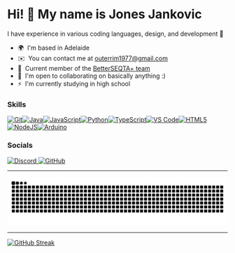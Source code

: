 Hi! 👋 My name is Jones Jankovic
======================================================================================================================================

I have experience in various coding languages, design, and development 🔭

* 🌍  I'm based in Adelaide
* ✉️  You can contact me at [outerrim1977@gmail.com](mailto:outerrim1977@gmail.com)
* 🚀  Current member of the [BetterSEQTA+ team](https://github.com/BetterSEQTA/BetterSEQTA-Plus)
* 🤝  I'm open to collaborating on basically anything :)
* ⚡  I'm currently studying in high school 

### Skills


<p align="left">
<a href="https://git-scm.com/" target="_blank" rel="noreferrer"><img src="https://raw.githubusercontent.com/danielcranney/readme-generator/main/public/icons/skills/git-colored.svg" width="36" height="36" alt="Git" /></a><a href="https://www.oracle.com/java/" target="_blank" rel="noreferrer"><img src="https://raw.githubusercontent.com/danielcranney/readme-generator/main/public/icons/skills/java-colored.svg" width="36" height="36" alt="Java" /></a><a href="https://developer.mozilla.org/en-US/docs/Web/JavaScript" target="_blank" rel="noreferrer"><img src="https://raw.githubusercontent.com/danielcranney/readme-generator/main/public/icons/skills/javascript-colored.svg" width="36" height="36" alt="JavaScript" /></a><a href="https://www.python.org/" target="_blank" rel="noreferrer"><img src="https://raw.githubusercontent.com/danielcranney/readme-generator/main/public/icons/skills/python-colored.svg" width="36" height="36" alt="Python" /></a><a href="https://www.typescriptlang.org/" target="_blank" rel="noreferrer"><img src="https://raw.githubusercontent.com/danielcranney/readme-generator/main/public/icons/skills/typescript-colored.svg" width="36" height="36" alt="TypeScript" /></a><a href="https://code.visualstudio.com/" target="_blank" rel="noreferrer"><img src="https://raw.githubusercontent.com/danielcranney/readme-generator/main/public/icons/skills/visualstudiocode.svg" width="36" height="36" alt="VS Code" /></a><a href="https://developer.mozilla.org/en-US/docs/Glossary/HTML5" target="_blank" rel="noreferrer"><img src="https://raw.githubusercontent.com/danielcranney/readme-generator/main/public/icons/skills/html5-colored.svg" width="36" height="36" alt="HTML5" /></a><a href="https://nodejs.org/en/" target="_blank" rel="noreferrer"><img src="https://raw.githubusercontent.com/danielcranney/readme-generator/main/public/icons/skills/nodejs-colored.svg" width="36" height="36" alt="NodeJS" /></a><a href="https://store.arduino.cc/" target="_blank" rel="noreferrer"><img src="https://raw.githubusercontent.com/danielcranney/readme-generator/main/public/icons/skills/arduino-colored.svg" width="36" height="36" alt="Arduino" /></a>
</p>

### Socials

<p align="left">
  <a href="https://discord.com/users/1378992101970280471" target="_blank" rel="noreferrer">
    <picture>
      <source media="(prefers-color-scheme: dark)" srcset="https://raw.githubusercontent.com/danielcranney/readme-generator/main/public/icons/socials/discord-dark.svg" />
      <source media="(prefers-color-scheme: light)" srcset="https://raw.githubusercontent.com/danielcranney/readme-generator/main/public/icons/socials/discord.svg" />
      <img src="https://raw.githubusercontent.com/danielcranney/readme-generator/main/public/icons/socials/discord.svg" width="32" height="32" alt="Discord" title="Jones8683" />
    </picture>
  </a>

  <a href="https://www.github.com/jones8683" target="_blank" rel="noreferrer">
    <picture>
      <source media="(prefers-color-scheme: dark)" srcset="https://raw.githubusercontent.com/danielcranney/readme-generator/main/public/icons/socials/github-dark.svg" />
      <source media="(prefers-color-scheme: light)" srcset="https://raw.githubusercontent.com/danielcranney/readme-generator/main/public/icons/socials/github.svg" />
      <img src="https://raw.githubusercontent.com/danielcranney/readme-generator/main/public/icons/socials/github.svg" width="32" height="32" alt="GitHub" />
    </picture>
  </a>
</p>

---

<picture>
  <source media="(prefers-color-scheme: dark)" srcset="https://raw.githubusercontent.com/jones8683/jones8683/output/github-contribution-grid-snake-dark.svg" />
  <source media="(prefers-color-scheme: light)" srcset="https://raw.githubusercontent.com/jones8683/jones8683/output/github-contribution-grid-snake.svg" />
  <img alt="github-snake" src="https://raw.githubusercontent.com/jones8683/jones8683/output/github-contribution-grid-snake.svg" />
</picture>

---

[![GitHub Streak](https://streak-stats.demolab.com?user=Jones8683&theme=dark&hide_border=true&border_radius=10&date_format=j%20M%5B%20Y%5D&background=45%2C3E00FF%2C4800C2&ring=00FFB6&fire=00FFB6&currStreakLabel=00FFB6)](https://github.com/Jones8683)

